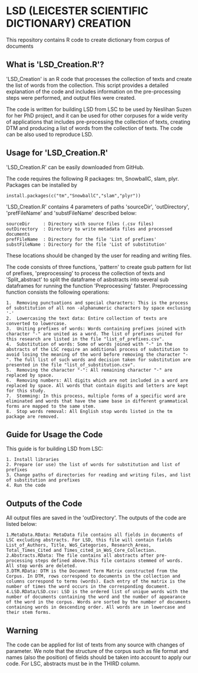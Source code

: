    # LSD (LEICESTER SCIENTIFIC DICTIONARY) CREATION
This repository contains R code to create dictionary from corpus of documents


   ## What is 'LSD_Creation.R'?

'LSD_Creation' is an R code that processes the collection of texts and create the list of words from the collection. This script provides a detailed explanation of the code and includes information on the pre-processing steps were performed, and output files were created.

The code is written for building LSD from LSC to be used by Neslihan Suzen for her PhD project, and it can be used for other corpuses for a wide verity of applications that includes pre-processing the collection of texts, creating DTM and producing a list of words from the collection of texts. The code can be also used to reproduce LSD.


   ## Usage for 'LSD_Creation.R'

'LSD_Creation.R' can be easily downloaded from GitHub.

The code requires the following R packages: tm, SnowballC, slam, plyr. Packages can be installed by

    install.packages(c("tm","SnowballC","slam","plyr"))

'LSD_Creation.R' contains 4 parameters of paths 'sourceDir', 'outDirectory', 'prefFileName' and 'substFileName' described below:

    sourceDir     : Directory with source files (.csv files)
    outDirectory  : Directory to write metadata files and processed documents
    prefFileName  : Directory for the file 'List of prefixes'
    substFileName : Directory for the file 'List of substitution'
  
These locations should be changed by the user for reading and writing files. 

The code consists of three functions, 'pattern' to create gsub pattern for list of prefixes, 'preprocessing' to process the collection of texts and 'Split_abstract' to split the dataframe of asbstracts into several sub dataframes for running the function 'Preprocessing' fatster. Preprocessing function consists the following operations:

    1.	Removing punctuations and special characters: This is the process of substitution of all non -alphanumeric characters by space exclusing '-' 
    2.	Lowercasing the text data: Entire collection of texts are converted to lowercase. 
    3.	Uniting prefixes of words: Words containing prefixes joined with character "-" are united as a word. The list of prefixes united for this research are listed in the file "list_of_prefixes.csv". 
    4.	Substitution of words: Some of words joined with "-" in the abstracts of the LSC require an additional process of substitution to avoid losing the meaning of the word before removing the character "-". The full list of such words and decision taken for substitution are presented in the file "list_of_substitution.csv". 
    5.	Removing the character "-": All remaining character "-" are replaced by space. 
    6.	Removing numbers: All digits which are not included in a word are replaced by space. All words that contain digits and letters are kept for this study.
    7.	Stemming: In this process, multiple forms of a specific word are eliminated and words that have the same base in different grammatical forms are mapped to the same stem. 
    8.	Stop words removal: All English stop words listed in the tm package are removed.


   ## Guide for Usage the Code
     
This guide is for building LSD from LSC:

    1. Install libraries
    2. Prepare (or use) the list of words for substitution and list of prefixes  
    3. Change paths of directories for reading and writing files, and list of substitution and prefixes
    4. Run the code

      
  ##  Outputs of the Code
    
All output files are saved in the 'outDirectory'. The outputs of the code are listed below:
  
    1.MetaData.RData: MetaData file contains all fields in documents of LSC excluding abstracts. For LSD, this file will contain fields List_of_Authors, Title, WoS_Categories, Research_Areas, Total_Times_Cited and Times_cited_in_WoS_Core_Collection.
    2.Abstracts.RData: The file contains all abstracts after pre-processing steps defined above.This file contains stemmed of words. All stop words are deleted. 
    3.DTM.RData: DTM is the Document Term Matrix constructed from the Corpus. In DTM, rows correspond to documents in the collection and columns correspond to terms (words). Each entry of the matrix is the number of times the word occurs in the corresponding document.
    4.LSD.RData/LSD.csv: LSD is the ordered list of unique words with the number of documents containing the word and the number of appearance of the word in the corpus. Words are sorted by the number of documents containing words in descending order. All words are in lowercase and their stem forms.   
  
  
  
  ## Warning
 
The code can be applied for list of texts from any source with changes of parameter. We note that the structure of the corpus such as file format and names (also the position) of fields should be taken into account to apply our code.
For LSC, abstracts must be in the THIRD column. 
  
  
  
